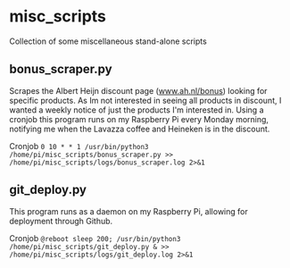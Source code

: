# misc_scripts
Collection of some miscellaneous stand-alone scripts

## bonus_scraper.py
Scrapes the Albert Heijn discount page (www.ah.nl/bonus) looking for specific products. As Im not interested in seeing all products in discount, I wanted a weekly notice of just the products I'm interested in. Using a cronjob this program runs on my Raspberry Pi every Monday morning, notifying me when the Lavazza coffee and Heineken is in the discount.

Cronjob
`0 10 * * 1 /usr/bin/python3 /home/pi/misc_scripts/bonus_scraper.py >> /home/pi/misc_scripts/logs/bonus_scraper.log 2>&1`


## git_deploy.py
This program runs as a daemon on my Raspberry Pi, allowing for deployment through Github.

Cronjob
`@reboot sleep 200; /usr/bin/python3 /home/pi/misc_scripts/git_deploy.py & >> /home/pi/misc_scripts/logs/git_deploy.log 2>&1`
